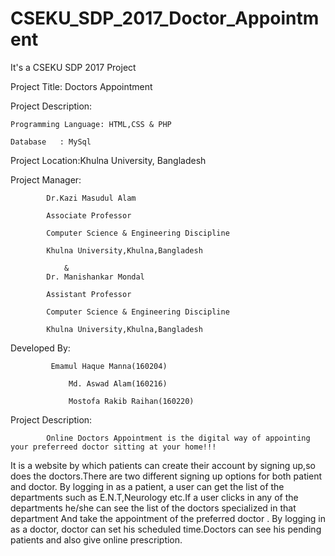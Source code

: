 # CSEKU_SDP_2017_Doctor_Appointment

It's a CSEKU SDP 2017 Project



Project Title: Doctors Appointment



Project Description:

	Programming Language: HTML,CSS & PHP
	
	Database   : MySql

Project Location:Khulna University, Bangladesh



Project Manager:   

		    Dr.Kazi Masudul Alam
		    
		    Associate Professor
		    
		    Computer Science & Engineering Discipline
		    
		    Khulna University,Khulna,Bangladesh
		    
				&
		    Dr. Manishankar Mondal
		    
		    Assistant Professor
		    
		    Computer Science & Engineering Discipline
		    
		    Khulna University,Khulna,Bangladesh

Developed By:

		     Emamul Haque Manna(160204)
		     
	             Md. Aswad Alam(160216)
		     
	             Mostofa Rakib Raihan(160220)

Project Description:

		    Online Doctors Appointment is the digital way of appointing your preferreed doctor sitting at your home!!!

It is a website by which patients can create their account by signing up,so does the doctors.There are two different signing up options for both patient and doctor.
By logging in as a patient, a user can get the list of the departments such as E.N.T,Neurology etc.If a user clicks in any of the departments he/she can see the list of the doctors specialized in that department
And take the appointment of the preferred doctor .
By logging in as a doctor, doctor can set his scheduled time.Doctors can see his pending patients and also give online prescription.

